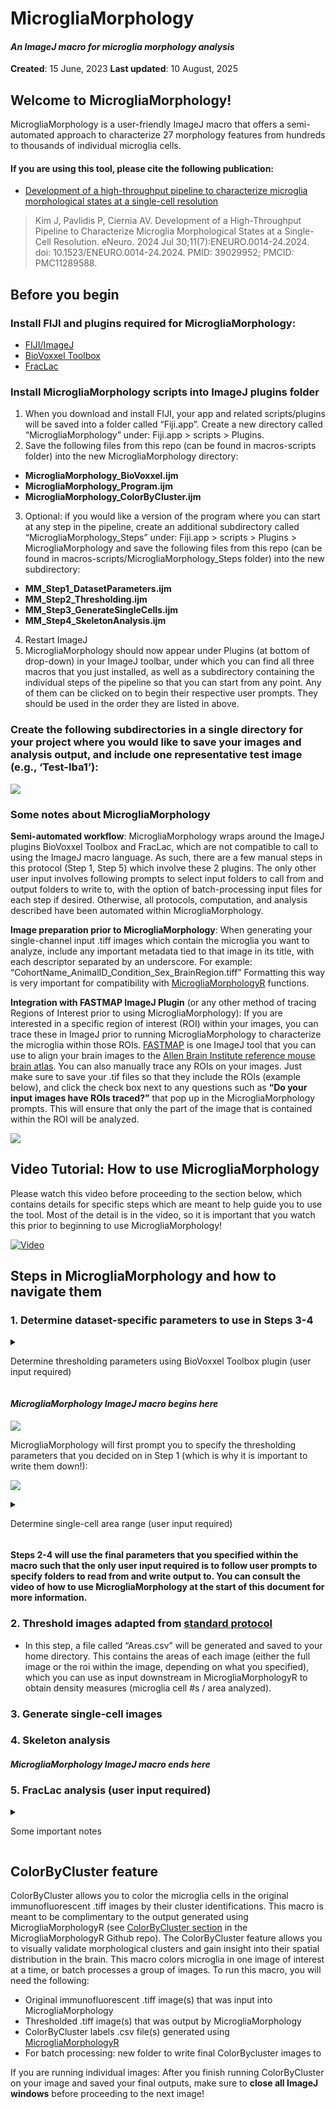 MicrogliaMorphology
================

#### *An ImageJ macro for microglia morphology analysis*

**Created**: 15 June, 2023 **Last updated**: 10 August, 2025

## Welcome to MicrogliaMorphology!

MicrogliaMorphology is a user-friendly ImageJ macro that offers a
semi-automated approach to characterize 27 morphology features from
hundreds to thousands of individual microglia cells.

#### If you are using this tool, please cite the following publication:

- [Development of a high-throughput pipeline to characterize microglia
  morphological states at a single-cell
  resolution](https://www.eneuro.org/content/11/7/ENEURO.0014-24.2024)

> Kim J, Pavlidis P, Ciernia AV. Development of a High-Throughput
> Pipeline to Characterize Microglia Morphological States at a
> Single-Cell Resolution. eNeuro. 2024 Jul 30;11(7):ENEURO.0014-24.2024.
> doi: 10.1523/ENEURO.0014-24.2024. PMID: 39029952; PMCID: PMC11289588.

## Before you begin

### Install FIJI and plugins required for MicrogliaMorphology:

- [FIJI/ImageJ](https://imagej.net/software/fiji/?Downloads)
- [BioVoxxel Toolbox](https://imagej.net/plugins/biovoxxel-toolbox)
- [FracLac](https://imagej.nih.gov/ij/plugins/fraclac/FLHelp/Installation.htm)

### Install MicrogliaMorphology scripts into ImageJ plugins folder

1.  When you download and install FIJI, your app and related
    scripts/plugins will be saved into a folder called “Fiji.app”.
    Create a new directory called “MicrogliaMorphology” under: Fiji.app
    \> scripts \> Plugins.
2.  Save the following files from this repo (can be found in
    macros-scripts folder) into the new MicrogliaMorphology directory:

- **MicrogliaMorphology_BioVoxxel.ijm**
- **MicrogliaMorphology_Program.ijm**
- **MicrogliaMorphology_ColorByCluster.ijm**

3.  Optional: if you would like a version of the program where you can
    start at any step in the pipeline, create an additional subdirectory
    called “MicrogliaMorphology_Steps” under: Fiji.app \> scripts \>
    Plugins \> MicrogliaMorphology and save the following files from
    this repo (can be found in macros-scripts/MicrogliaMorphology_Steps
    folder) into the new subdirectory:

- **MM_Step1_DatasetParameters.ijm**
- **MM_Step2_Thresholding.ijm**
- **MM_Step3_GenerateSingleCells.ijm**
- **MM_Step4_SkeletonAnalysis.ijm**

4.  Restart ImageJ
5.  MicrogliaMorphology should now appear under Plugins (at bottom of
    drop-down) in your ImageJ toolbar, under which you can find all
    three macros that you just installed, as well as a subdirectory
    containing the individual steps of the pipeline so that you can
    start from any point. Any of them can be clicked on to begin their
    respective user prompts. They should be used in the order they are
    listed in above.

### Create the following subdirectories in a single directory for your project where you would like to save your images and analysis output, and include one representative test image (e.g., ‘Test-Iba1’):

![](./images/Example_DatasetDirectory.png)

### Some notes about MicrogliaMorphology

**Semi-automated workflow**: MicrogliaMorphology wraps around the ImageJ
plugins BioVoxxel Toolbox and FracLac, which are not compatible to call
to using the ImageJ macro language. As such, there are a few manual
steps in this protocol (Step 1, Step 5) which involve these 2 plugins.
The only other user input involves following prompts to select input
folders to call from and output folders to write to, with the option of
batch-processing input files for each step if desired. Otherwise, all
protocols, computation, and analysis described have been automated
within MicrogliaMorphology.

**Image preparation prior to MicrogliaMorphology**: When generating your
single-channel input .tiff images which contain the microglia you want
to analyze, include any important metadata tied to that image in its
title, with each descriptor separated by an underscore. For example:
“CohortName_AnimalID_Condition_Sex_BrainRegion.tiff” Formatting this way
is very important for compatibility with
[MicrogliaMorphologyR](https://github.com/ciernialab/MicrogliaMorphologyR)
functions.

**Integration with FASTMAP ImageJ Plugin** (or any other method of
tracing Regions of Interest prior to using MicrogliaMorphology): If you
are interested in a specific region of interest (ROI) within your
images, you can trace these in ImageJ prior to running
MicrogliaMorphology to characterize the microglia within those ROIs.
[FASTMAP](https://github.com/dterstege/FASTMAP) is one ImageJ tool that
you can use to align your brain images to the [Allen Brain Institute
reference mouse brain atlas](https://mouse.brain-map.org/static/atlas).
You can also manually trace any ROIs on your images. Just make sure to
save your .tif files so that they include the ROIs (example below), and
click the check box next to any questions such as **“Do your input
images have ROIs traced?”** that pop up in the MicrogliaMorphology
prompts. This will ensure that only the part of the image that is
contained within the ROI will be analyzed.

![](./images/ExampleROI.png)

## Video Tutorial: How to use MicrogliaMorphology

Please watch this video before proceeding to the section below, which
contains details for specific steps which are meant to help guide you to
use the tool. Most of the detail is in the video, so it is important
that you watch this prior to beginning to use MicrogliaMorphology!

[![Video](./images/VideoScreenshot.png)](https://www.youtube.com/watch?v=YhLCdlFLzk8)

## Steps in MicrogliaMorphology and how to navigate them

### 1. Determine dataset-specific parameters to use in Steps 3-4

<details>

<summary>

Determine thresholding parameters using BioVoxxel Toolbox plugin (user
input required)
</summary>

1.  Run MicrogliaMorphology_BioVoxxel script in ImageJ: *Plugins \>
    MicrogliaMorphology \> MicrogliaMorphology_BioxVoxxel*

2.  Use **ThresholdCheck** feature within BioVoxxel Toolbox plugin to
    interactively determine the best thresholding parameters for your
    dataset. ![](./images/BioVoxxel_ThresholdCheck.png)

    - Click/specify the following options in the pop-up box.

    ![](./images/ThresholdCheck_options.png)

    - ThresholdCheck is a nifty tool that helps you decide which of the
      16 auto thresholding and 9 auto local thresholding parameters
      within ImageJ are best suited for your image set. Auto
      thresholding takes into account the entire image space when
      binarizing to distinguish background from signal, while auto local
      thresholding only takes into account smaller parts of the image at
      a time using a defined radius. You can follow these links to read
      more about [auto
      thresholding](https://imagej.net/plugins/auto-threshold) vs. [auto
      local
      thresholding](https://imagej.net/plugins/auto-local-threshold).

    - A radius of 100 will typically work well for auto local
      thresholding microglia images, but you may need to run the
      ThresholdCheck a few times using different radius values to
      optimize the parameters to best capture fully connected, single
      microglia in your thresholded images. When ‘Quantification
      (relative)’ option is selected, the plugin will give you a
      recommended thresholding method at the end of the results file -
      this is a good starting point, but you should visually verify by
      looking through ALL of the threshold methods to determine which is
      best for your dataset: capturing as many branches as possible that
      are connected to cell bodies, while minimizing overlap between
      cells. ThresholdCheck will give you a gallery of 25 different
      thresholding settings on the image you input - each image is color
      coded accordingly - from the [BioVoxxel
      website](https://imagej.net/plugins/biovoxxel-toolbox#threshold-check),
      where you can find more information in the ThresholdCheck feature:

    ![](./images/ThresholdCheck_colors.png)

    - Here are some examples of under, well, and over-thresholded
      microglia:

    ![](./images/ThresholdCheck_examples.png)

    - **Make sure to note the final thresholding parameters you choose
      for your image set as you will need to input these choices into
      MicrogliaMorphology**.

</details>

#### *MicrogliaMorphology ImageJ macro begins here*

![](./images/MicrogliaMorphology_Program.png)

MicrogliaMorphology will first prompt you to specify the thresholding
parameters that you decided on in Step 1 (which is why it is important
to write them down!):

![](./images/MicrogliaMorphology_SpecifyThresholding.png)

<details>

<summary>

Determine single-cell area range (user input required)
</summary>

In this step, you are determining the cutoff ranges (min and max) for
what is considered a single microglia cell. Use the following guidelines
when picking representative cells on both extremes:

- **When selecting particles that are too small to be considered single
  cells:** select particles that you would consider *almost* as big as a
  single-cell, but not a single cell.
  - **When selecting particles that are too big to be considered single
    cells:** select particles that you would consider as 2 obviously
    overlapping cells.
  - Here are examples of particles that are too small or too big to be
    considered single cells: ![](./images/CellAreaExamples.png)

After you are done determining the lower and upper bounds for cell area,
MicrogliaMorphology will provide a summary of the final thresholding and
cell area parameters that will be applied in steps 2-4. You will see a
window like the one below pop up before moving on to step 2.
Additionally, in your home directory, you will find a file called
FinalDatasetParameters.txt which notes all of this information for your
records.

![](./images/Example_FinalAreaThresholdParameters.png)
</details>

#### Steps 2-4 will use the final parameters that you specified within the macro such that the only user input required is to follow user prompts to specify folders to read from and write output to. You can consult the video of how to use MicrogliaMorphology at the start of this document for more information.

### 2. Threshold images adapted from [standard protocol](https://www.jove.com/t/57648/quantifying-microglia-morphology-from-photomicrographs)

- In this step, a file called “Areas.csv” will be generated and saved to
  your home directory. This contains the areas of each image (either the
  full image or the roi within the image, depending on what you
  specified), which you can use as input downstream in
  MicrogliaMorphologyR to obtain density measures (microglia cell \#s /
  area analyzed).

### 3. Generate single-cell images

### 4. Skeleton analysis

#### *MicrogliaMorphology ImageJ macro ends here*

### 5. FracLac analysis (user input required)

<details>

<summary>

Some important notes
</summary>

1.  Run FracLac plugin: *Plugins \> Fractal Analysis \> FracLac*
2.  Select **BC** (box counting) in Fraclac GUI and select the following
    options (adapted from [Young et al.,
    2018](https://www.jove.com/t/57648/quantifying-microglia-morphology-from-photomicrographs),
    Section 5.5). **Make sure to select ‘lock black background’.**
    ![](./images/FracLac_options.png)
3.  Select **Batch** in Fraclac GUI and follow prompts. Load in files
    from the directory you wrote your single-cell images to in Step 4.
    </details>

## ColorByCluster feature

ColorByCluster allows you to color the microglia cells in the original
immunofluorescent .tiff images by their cluster identifications. This
macro is meant to be complimentary to the output generated using
MicrogliaMorphologyR (see [ColorByCluster
section](https://github.com/ciernialab/MicrogliaMorphologyR#colorbycluster)
in the MicrogliaMorphologyR Github repo). The ColorByCluster feature
allows you to visually validate morphological clusters and gain insight
into their spatial distribution in the brain. This macro colors
microglia in one image of interest at a time, or batch processes a group
of images. To run this macro, you will need the following:

- Original immunofluorescent .tiff image(s) that was input into
  MicrogliaMorphology
- Thresholded .tiff image(s) that was output by MicrogliaMorphology
- ColorByCluster labels .csv file(s) generated using
  [MicrogliaMorphologyR](https://github.com/ciernialab/MicrogliaMorphologyR#colorbycluster)
- For batch processing: new folder to write final ColorBycluster images
  to

If you are running individual images: After you finish running
ColorByCluster on your image and saved your final outputs, make sure to
**close all ImageJ windows** before proceeding to the next image!

